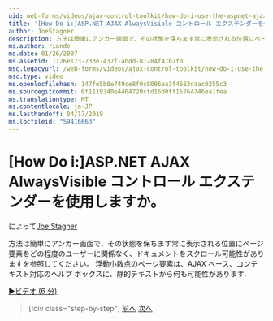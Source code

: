 ```yaml
---
uid: web-forms/videos/ajax-control-toolkit/how-do-i-use-the-aspnet-ajax-alwaysvisible-control-extender
title: '[How Do i:]ASP.NET AJAX AlwaysVisible コントロール エクステンダーを使用しますか。 | Microsoft Docs'
author: JoeStagner
description: 方法は簡単にアンカー画面で、その状態を保ちます常に表示される位置にページ要素をどの程度のユーザーに関係なく、ドキュメントをスクロール可能性がありますを参照してください。 .
ms.author: riande
ms.date: 01/26/2007
ms.assetid: 1126e173-733e-437f-abdd-81784f47b7f0
msc.legacyurl: /web-forms/videos/ajax-control-toolkit/how-do-i-use-the-aspnet-ajax-alwaysvisible-control-extender
msc.type: video
ms.openlocfilehash: 147fe5b0e749ce8f0c8096ea3f4583daac0255c3
ms.sourcegitcommit: 0f1119340e4464720cfd16d0ff15764746ea1fea
ms.translationtype: MT
ms.contentlocale: ja-JP
ms.lasthandoff: 04/17/2019
ms.locfileid: "59416663"
---
```

# <a name="how-do-i-use-the-aspnet-ajax-alwaysvisible-control-extender"></a>[How Do i:]ASP.NET AJAX AlwaysVisible コントロール エクステンダーを使用しますか。

によって[Joe Stagner](https://github.com/JoeStagner)

方法は簡単にアンカー画面で、その状態を保ちます常に表示される位置にページ要素をどの程度のユーザーに関係なく、ドキュメントをスクロール可能性がありますを参照してください。 浮動小数点のページ要素は、AJAX ベース、コンテキスト対応のヘルプ ボックスに、静的テキストから何も可能性があります.

[&#9654;ビデオ (6 分)](https://channel9.msdn.com/Blogs/ASP-NET-Site-Videos/how-do-i-use-the-aspnet-ajax-alwaysvisible-control-extender)

> [!div class="step-by-step"]
> [前へ](how-do-i-use-the-aspnet-ajax-modalpopup-extender-control.md)
> [次へ](how-do-i-use-the-aspnet-ajax-accordion-control.md)
